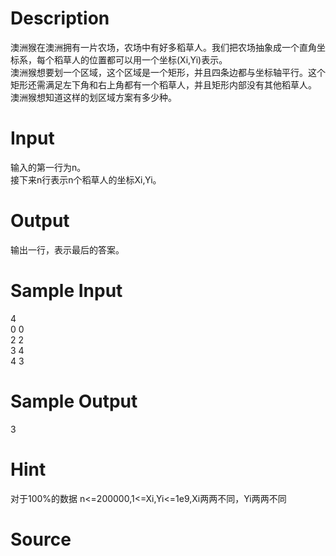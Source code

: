 
# Description

<div class="content"><p>澳洲猴在澳洲拥有一片农场，农场中有好多稻草人。我们把农场抽象成一个直角坐标系，每个稻草人的位置都可以用一个坐标(Xi,Yi)表示。 <br/>
澳洲猴想要划一个区域，这个区域是一个矩形，并且四条边都与坐标轴平行。这个矩形还需满足左下角和右上角都有一个稻草人，并且矩形内部没有其他稻草人。 <br/>
澳洲猴想知道这样的划区域方案有多少种。</p></div>

# Input

<div class="content"><p>输入的第一行为n。 <br/>
接下来n行表示n个稻草人的坐标Xi,Yi。</p></div>

# Output

<div class="content"><p>输出一行，表示最后的答案。</p></div>

# Sample Input

<div class="content"><span class="sampledata">4 <br/>
0 0 <br/>
2 2 <br/>
3 4 <br/>
4 3 </span></div>

# Sample Output

<div class="content"><span class="sampledata">3 <br/>
</span></div>

# Hint

<div class="content"><p></p><p>对于100%的数据 n&lt;=200000,1&lt;=Xi,Yi&lt;=1e9,Xi两两不同，Yi两两不同</p><p></p></div>

# Source

<div class="content"><p><a href="problemset.php?search="></a></p></div>


